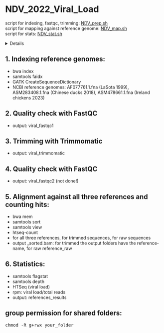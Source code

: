# NDV_2022_Viral_Load
script for indexing, fastqc, trimming: <a href="NDV_prep.sh">NDV_prep.sh</a> <br>
script for mapping against reference genome: <a href="NDV_map.sh">NDV_map.sh</a> <br>
script for stats: <a href="NDV_stat.sh">NDV_stat.sh</a>
<details>
  <ul>
    <li>SPF chickens, inoculated with NDV, samples taken after 12, 24, 48 hours, from Harderian gland, trachea, spleen, cecal tonsils</li>
    <li>NCBI virus reference genomes: AF077761.1.fna (LaSota 1999), ASM283408.1.fna (Chinese ducks 2018), ASM478661.1.fna (Ireland chickens 2023)</li>
    <li>positive control: LaSota sequences from Kyriakis lab</li>
  </ul>
</details>

## 1. Indexing reference genomes: 
<ul>
    <li>bwa index</li> 
    <li>samtools faidx</li>
    <li>GATK CreateSequenceDictionary</li>
    <li>NCBI reference genomes: AF077761.1.fna (LaSota 1999), ASM283408.1.fna (Chinese ducks 2018), ASM478661.1.fna (Ireland chickens 2023)</li></ul>

## 2. Quality check with FastQC
<ul>
    <li>output: viral_fastqc1</li> </ul>
  
## 3. Trimming with Trimmomatic
<ul>
    <li>output: viral_trimmomatic</li> </ul>

## 4. Quality check with FastQC
<ul>
    <li>output: viral_fastqc2 (not done!)</li> </ul>
  
## 5. Alignment against all three references and counting hits: 
<ul>
    <li>bwa mem</li>
    <li>samtools sort</li>
    <li>samtools view</li>
    <li>htseq-count</li>
  <li>for all three references, for trimmed sequences, for raw sequences</li>
    <li>output _sorted.bam: for trimmed the output folders have the reference-name, for raw reference_raw</li></ul>
    
## 6. Statistics: 
<ul>
    <li>samtools flagstat</li>
    <li>samtools depth</li>
    <li>HTSeq (viral load)</li>
    <li>rpm: viral load/total reads</li>
    <li>output: references_results</li></ul>

## group permission for shared folders:
<kbd>chmod -R g+rwx your_folder</kbd>

